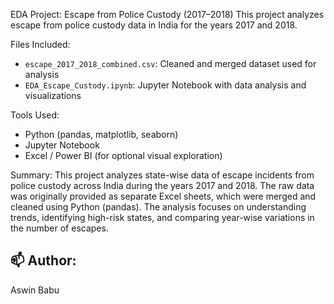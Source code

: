 EDA Project: Escape from Police Custody (2017–2018)
This project analyzes escape from police custody data in India for the years 2017 and 2018.

Files Included:
- `escape_2017_2018_combined.csv`: Cleaned and merged dataset used for analysis
- `EDA_Escape_Custody.ipynb`: Jupyter Notebook with data analysis and visualizations

Tools Used:
- Python (pandas, matplotlib, seaborn)
- Jupyter Notebook
- Excel / Power BI (for optional visual exploration)

Summary:
This project analyzes state-wise data of escape incidents from police custody across India during the years 2017 and 2018. The raw data was originally provided as separate Excel sheets, which were merged and cleaned using Python (pandas). The analysis focuses on understanding trends, identifying high-risk states, and comparing year-wise variations in the number of escapes.

## 📫 Author:
Aswin Babu
